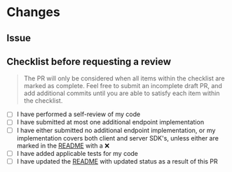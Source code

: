 # Changes
<!-- Provide a summary of the changes you have made. -->

## Issue
<!-- Enter the ticket number and link to the issue you are completing, if appropriate -->

## Checklist before requesting a review
> The PR will only be considered when all items within the checklist are marked as complete. Feel free to submit an incomplete draft PR, and add additional commits until you are able to satisfy each item within the checklist.
- [ ] I have performed a self-review of my code
- [ ] I have submitted at most one additional endpoint implementation
- [ ] I have either submitted no additional endpoint implementation, or my implementation covers both client and server SDK's, unless either are marked in the [README](https://github.com/PinguApps/AppwriteSdk/blob/dev/README.md) with a ❌
- [ ] I have added applicable tests for my code
- [ ] I have updated the [README](https://github.com/PinguApps/AppwriteSdk/blob/dev/README.md) with updated status as a result of this PR
